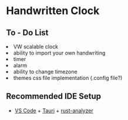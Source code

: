 # Handwritten Clock

## To - Do List
<li>VW scalable clock</li>
<li>ability to import your own handwriting</li>
<li>timer</li>
<li>alarm</li>
<li>ability to change timezone</li>
<li>themes css file implementation (.config file?)</li>

## Recommended IDE Setup

- [VS Code](https://code.visualstudio.com/) + [Tauri](https://marketplace.visualstudio.com/items?itemName=tauri-apps.tauri-vscode) + [rust-analyzer](https://marketplace.visualstudio.com/items?itemName=rust-lang.rust-analyzer)
